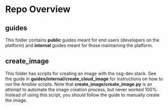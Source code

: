 # Repo Overview

## guides
This folder contains **public** guides meant for end users (developers on the
platform) and **internal** guides meant for those maintaining the platform.

## create_image
This folder has scripts for creating an image with the nsg-dev stack. See the 
guide in **guides/internal/create_cloud_image** for instructions on how to run
the Ansible scripts. Note that **create_image/create_image.py** is an attempt
to automate the image creation process, but never worked 100%. Instead of using
this script, you should follow the guide to manually create the image.